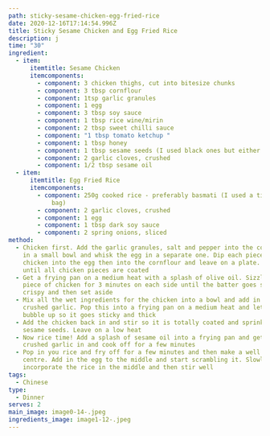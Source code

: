 ```yaml
---
path: sticky-sesame-chicken-egg-fried-rice
date: 2020-12-16T17:14:54.996Z
title: Sticky Sesame Chicken and Egg Fried Rice
description: j
time: "30"
ingredient:
  - item:
      itemtitle: Sesame Chicken
      itemcomponents:
        - component: 3 chicken thighs, cut into bitesize chunks
        - component: 3 tbsp cornflour
        - component: 1tsp garlic granules
        - component: 1 egg
        - component: 3 tbsp soy sauce
        - component: 1 tbsp rice wine/mirin
        - component: 2 tbsp sweet chilli sauce
        - component: "1 tbsp tomato ketchup "
        - component: 1 tbsp honey
        - component: 1 tbsp sesame seeds (I used black ones but either works!)
        - component: 2 garlic cloves, crushed
        - component: 1/2 tbsp sesame oil
  - item:
      itemtitle: Egg Fried Rice
      itemcomponents:
        - component: 250g cooked rice - preferably basmati (I used a tilda microwavable
            bag)
        - component: 2 garlic cloves, crushed
        - component: 1 egg
        - component: 1 tbsp dark soy sauce
        - component: 2 spring onions, sliced
method:
  - Chicken first. Add the garlic granules, salt and pepper into the cornflour
    in a small bowl and whisk the egg in a separate one. Dip each piece of
    chicken into the egg then into the cornflour and leave on a plate. Repeat
    until all chicken pieces are coated
  - Get a frying pan on a medium heat with a splash of olive oil. Sizzle each
    piece of chicken for 3 minutes on each side until the batter goes slightly
    crispy and then set aside
  - Mix all the wet ingredients for the chicken into a bowl and add in the
    crushed garlic. Pop this into a frying pan on a medium heat and let it
    bubble up so it goes sticky and thick
  - Add the chicken back in and stir so it is totally coated and sprinkle on the
    sesame seeds. Leave on a low heat
  - Now rice time! Add a splash of sesame oil into a frying pan and get the
    crushed garlic in and cook off for a few minutes
  - Pop in you rice and fry off for a few minutes and then make a well in the
    centre. Add in the egg to the middle and start scrambling it. Slowly
    incorporate the rice in the middle and then stir well
tags:
  - Chinese
type:
  - Dinner
serves: 2
main_image: image0-14-.jpeg
ingredients_image: image1-12-.jpeg
---
```


